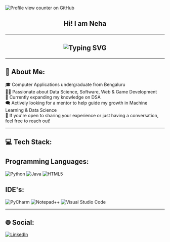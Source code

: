   ![Profile view counter on GitHub](https://komarev.com/ghpvc/?username=perisicnikola37)

## <p align="center">Hi! I am Neha </p>
---
## <p align="center">![Typing SVG](https://readme-typing-svg.demolab.com/?lines=+⋆.˚+Welcome+to+my+GitHub+⋆.˚+<.) </p>
---
##  :star2: About Me:
<p> 🎓 Computer Applications undergraduate from Bengaluru <br>
👩‍💻 Passionate about Data Science, Software, Web & Game Development <br>
🌱 Currently expanding my knowledge on DSA<br>
🗨️ Actively looking for a mentor to help guide my growth in Machine Learning & Data Science<br>
📲 If you're open to sharing your experience or just having a conversation, feel free to reach out!</p>

---
## 💻 Tech Stack:
## Programming Languages:<br>
![Python](https://img.shields.io/badge/python-3670A0?style=for-the-badge&logo=python&logoColor=ffdd54) 
![Java](https://img.shields.io/badge/java-%23ED8B00.svg?style=for-the-badge&logo=openjdk&logoColor=white) ![HTML5](https://img.shields.io/badge/html5-%23E34F26.svg?style=for-the-badge&logo=html5&logoColor=white)
## IDE's:
![PyCharm](https://img.shields.io/badge/pycharm-143?style=for-the-badge&logo=pycharm&logoColor=black&color=black&labelColor=green)
![Notepad++](https://img.shields.io/badge/Notepad++-90E59A.svg?style=for-the-badge&logo=notepad%2b%2b&logoColor=black)
![Visual Studio Code](https://img.shields.io/badge/Visual%20Studio%20Code-0078d7.svg?style=for-the-badge&logo=visual-studio-code&logoColor=white)


---
## 🌐 Social:
[![LinkedIn](https://img.shields.io/badge/linkedin-%230077B5.svg?style=for-the-badge&logo=linkedin&logoColor=white)](https://www.linkedin.com/in/neha-kalamulla-vallappil-240178323/)
<!-- Proudly created with GPRM ( https://gprm.itsvg.in ) -->
<!--
**itsnehakv/itsnehakv** is a ✨ _special_ ✨ repository because its `README.md` (this file) appears on your GitHub profile.

Here are some ideas to get you started:

- 🔭 I’m currently working on ...
- 🌱 I’m currently learning ...
- 👯 I’m looking to collaborate on ...
- 🤔 I’m looking for help with ...
- 💬 Ask me about ...
- 📫 How to reach me: ...
- 😄 Pronouns: ...
- ⚡ Fun fact: ...
-->
